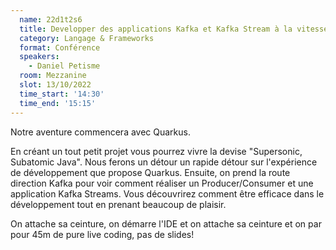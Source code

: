 ```yaml
---
  name: 22d1t2s6
  title: Developper des applications Kafka et Kafka Stream à la vitesse de la lumière avec Quarkus
  category: Langage & Frameworks
  format: Conférence 
  speakers: 
    - Daniel Petisme
  room: Mezzanine
  slot: 13/10/2022
  time_start: '14:30'
  time_end: '15:15'
---
```

Notre aventure commencera avec Quarkus.

En créant un tout petit projet vous pourrez vivre la devise "Supersonic, Subatomic Java". Nous ferons un détour un rapide détour sur l'expérience de développement que propose Quarkus. Ensuite, on prend la route direction Kafka pour voir comment réaliser un Producer/Consumer et une application Kafka Streams. Vous découvrirez comment être efficace dans le développement tout en prenant beaucoup de plaisir.

On attache sa ceinture, on démarre l'IDE et on attache sa ceinture et on par pour 45m de pure live coding, pas de slides!
